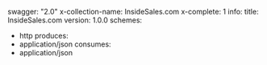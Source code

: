 swagger: "2.0"
x-collection-name: InsideSales.com
x-complete: 1
info:
  title: InsideSales.com
  version: 1.0.0
schemes:
- http
produces:
- application/json
consumes:
- application/json